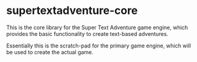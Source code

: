 # supertextadventure-core

This is the core library for the Super Text Adventure game engine, which provides the basic functionality to create text-based adventures.

Essentially this is the scratch-pad for the primary game engine, which will be used to create the actual game.

